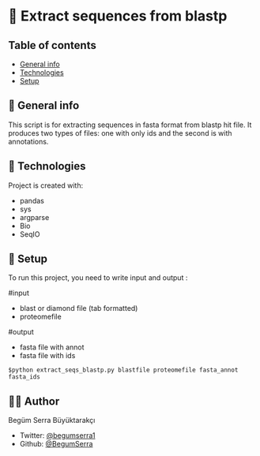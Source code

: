 # 🌳 Extract sequences from blastp

## Table of contents
* [General info](#general-info)
* [Technologies](#technologies)
* [Setup](#setup)

## 📍 General info
This script is for extracting sequences in fasta format from blastp hit file. It produces two types of files: one with only ids and the second is with annotations.
	
## 👾 Technologies
Project is created with:
* pandas 
* sys
* argparse
* Bio 
* SeqIO

## 🚀 Setup 
To run this project, you need to write input and output :

#input
* blast or diamond file (tab formatted)
* proteomefile 

#output
* fasta file with annot 
* fasta file with ids

```
$python extract_seqs_blastp.py blastfile proteomefile fasta_annot fasta_ids
```


## 🧚🏼 Author
Begüm Serra Büyüktarakçı 

* Twitter: [@begumserra1](https://twitter.com/begumserra1) 
* Github: [@BegumSerra](https://github.com/BegumSerra/) 
